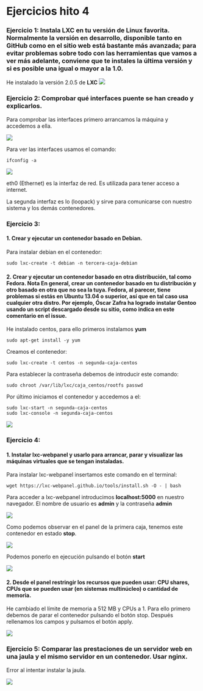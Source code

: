 # Ejercicios hito 4 #

### Ejercicio 1: Instala LXC en tu versión de Linux favorita. Normalmente la versión en desarrollo, disponible tanto en GitHub como en el sitio web está bastante más avanzada; para evitar problemas sobre todo con las herramientas que vamos a ver más adelante, conviene que te instales la última versión y si es posible una igual o mayor a la 1.0. ###

He instalado la versión 2.0.5 de **LXC**
![](capturas/lxcversion.png)

### Ejercicio 2: Comprobar qué interfaces puente se han creado y explicarlos. ###

Para comprobar las interfaces primero arrancamos la máquina y accedemos a ella.

![](capturas/comienzoprimercaja.png)

Para ver las interfaces usamos el comando:

    ifconfig -a

![](capturas/comprobacioninterfaces.png)

eth0 (Ethernet) es la interfaz de red. Es utilizada para tener acceso a internet.

La segunda interfaz es lo (loopack) y sirve para comunicarse con nuestro sistema y los demás contenedores.

### Ejercicio 3: ###

#### 1. Crear y ejecutar un contenedor basado en Debian. ####

Para instalar debian en el contenedor:

    sudo lxc-create -t debian -n tercera-caja-debian

#### 2. Crear y ejecutar un contenedor basado en otra distribución, tal como Fedora. Nota En general, crear un contenedor basado en tu distribución y otro basado en otra que no sea la tuya. Fedora, al parecer, tiene problemas si estás en Ubuntu 13.04 o superior, así que en tal caso usa cualquier otra distro. Por ejemplo, Óscar Zafra ha logrado instalar Gentoo usando un script descargado desde su sitio, como indica en este comentario en el issue. ####

He instalado centos, para ello primeros instalamos **yum**

    sudo apt-get install -y yum

Creamos el contenedor:

    sudo lxc-create -t centos -n segunda-caja-centos

Para establecer la contraseña debemos de introducir este comando:

    sudo chroot /var/lib/lxc/caja_centos/rootfs passwd

Por último iniciamos el contenedor y accedemos a el:

    sudo lxc-start -n segunda-caja-centos
    sudo lxc-console -n segunda-caja-centos


![](capturas/conectamoscentos.png)

### Ejercicio 4: ###

#### 1. Instalar lxc-webpanel y usarlo para arrancar, parar y visualizar las máquinas virtuales que se tengan instaladas. ####
Para instalar lxc-webpanel insertamos este comando en el terminal:

    wget https://lxc-webpanel.github.io/tools/install.sh -O - | bash

Para acceder a lxc-webpanel introducimos **localhost:5000** en nuestro navegador. El nombre de usuario es **admin** y la contraseña **admin**

![](capturas/lxcwebpanel.png)

Como podemos observar en el panel de la primera caja, tenemos este contenedor en estado **stop**.

![](capturas/lxcstopprimeracaja.png)

Podemos ponerlo en ejecución pulsando el botón **start**

![](capturas/lxcstartprimeracaja.png)

#### 2. Desde el panel restringir los recursos que pueden usar: CPU shares, CPUs que se pueden usar (en sistemas multinúcleo) o cantidad de memoria. ####

He cambiado el límite de memoria a 512 MB y CPUs a 1. Para ello primero debemos de parar el contenedor pulsando el botón stop. Después rellenamos los campos y pulsamos el botón apply.

![](capturas/cambiocpylxc.png)

### Ejercicio 5: Comparar las prestaciones de un servidor web en una jaula y el mismo servidor en un contenedor. Usar nginx. ###

Error al intentar instalar la jaula.

![](capturas/errorjaula.png)
